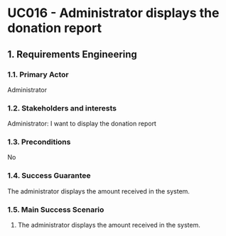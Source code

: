 # UC016 - Administrator displays the donation report

## 1. Requirements Engineering

### 1.1. Primary Actor
Administrator

### 1.2. Stakeholders and interests
Administrator:  I want to display the donation report 

### 1.3. Preconditions
No

### 1.4. Success Guarantee
The administrator displays the amount received in the system.

### 1.5. Main Success Scenario
1. The administrator displays the amount received in the system.


